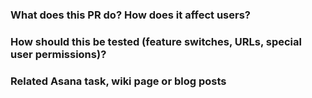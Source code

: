 ### What does this PR do? How does it affect users?

### How should this be tested (feature switches, URLs, special user permissions)?

### Related Asana task, wiki page or blog posts
